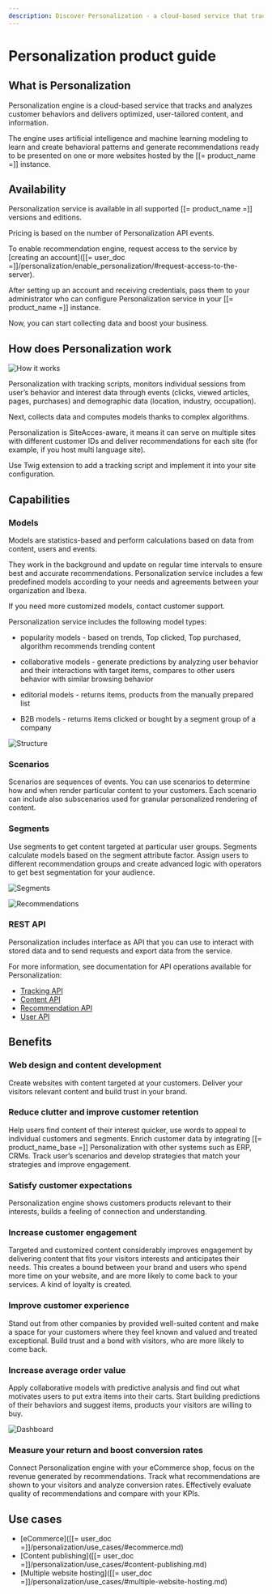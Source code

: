 ```yaml
---
description: Discover Personalization - a cloud-based service that tracks and analyzes customer behaviors.
---
```


# Personalization product guide

## What is Personalization

Personalization engine is a cloud-based service that tracks and analyzes customer behaviors and delivers optimized, user-tailored content, and information.

The engine uses artificial intelligence and machine learning modeling to learn and create behavioral patterns and generate recommendations ready to be presented on one or more websites hosted by the [[= product_name =]] instance.

## Availability

Personalization service is available in all supported [[= product_name =]] versions and editions.

Pricing is based on the number of Personalization API events.

To enable recommendation engine, request access to the service by [creating an account]([[= user_doc =]]/personalization/enable_personalization/#request-access-to-the-server).

After setting up an account and receiving credentials, pass them to your administrator who can configure Personalization service in your [[= product_name =]] instance.

Now, you can start collecting data and boost your business.

## How does Personalization work


![How it works](how_perso_works.png)


Personalization with tracking scripts, monitors  individual sessions from user’s behavior and interest data through events (clicks, viewed articles, pages, purchases) and demographic data (location, industry, occupation).

Next, collects data and computes models thanks to complex algorithms. 

Personalization is SiteAcces-aware, it means it can serve on multiple sites with different customer IDs and deliver recommendations for each site (for example, if you host multi language site).

Use Twig extension to add a tracking script and implement it into your site configuration.

## Capabilities

### Models

Models are statistics-based and perform calculations based on data from content, users and events.

They work in the background and update on regular time intervals to ensure best and accurate recommendations. Personalization service includes a few predefined models according to your needs and agreements between your organization and Ibexa.

If you need more customized models, contact customer support.

Personalization service includes the following model types:

- popularity models - based on trends, Top clicked, Top purchased, algorithm recommends trending content 

- collaborative models - generate predictions by analyzing user behavior and their interactions with target items, compares to other users behavior with similar browsing behavior

- editorial models - returns items, products from the manually prepared list

- B2B models - returns items clicked or bought by a segment group of a company

![Structure](categories.png)


### Scenarios

Scenarios are sequences of events. You can use scenarios to determine how and when render particular content to your customers. Each scenario can include also subscenarios used for granular personalized rendering of content.

### Segments

Use segments to get content targeted at particular user groups. Segments calculate models based on the segment attribute factor. Assign users to different recommendation groups and create advanced logic with operators to get best segmentation for your audience.

![Segments](perso_segment_group_or.png)

![Recommendations](recommendations.png)


### REST API

Personalization includes interface as API that you can use to interact with stored data and to send requests and export data from the service.

For more information, see documentation for API operations available for Personalization:

- [Tracking API](api_reference/tracking_api.md/)
- [Content API](api_reference/content_api.md/)
- [Recommendation API](api_reference/recommendation_api.md/)
- [User API](api_reference/user_api.md/)

## Benefits

### Web design and content development

Create websites with content targeted at your customers. Deliver your visitors relevant content and build trust in your brand.

### Reduce clutter and improve customer retention

Help users find content of their interest quicker, use words to appeal to individual customers and segments.
Enrich customer data by integrating [[= product_name_base =]] Personalization with other systems such as ERP, CRMs.
Track user’s scenarios and develop strategies that match your strategies and improve engagement.
### Satisfy customer expectations

Personalization engine shows customers products relevant to their interests, builds a feeling of connection and understanding.

### Increase customer engagement

Targeted and customized content considerably improves engagement by delivering content that fits your visitors interests and anticipates their needs. This creates a bound between your brand and users who spend more time on your website, and are more likely to come back to your services. A kind of loyalty is created.

### Improve customer experience

Stand out from other companies by provided well-suited content and make a space for your customers where they feel known and valued and treated exceptional. Build trust and a bond with visitors, who are more likely to come back.

### Increase average order value 

Apply collaborative models with predictive analysis and find out what motivates users to put extra items into their carts. Start building predictions of their behaviors and suggest items, products your visitors are willing to buy.

![Dashboard](perso_dashboard_revenue.png)


### Measure your return and boost conversion rates 

Connect Personalization engine with your eCommerce shop, focus on the revenue generated by recommendations. Track what recommendations are shown to your visitors and analyze conversion rates. Effectively evaluate quality of recommendations and compare with your KPIs.

## Use cases

- [eCommerce]([[= user_doc =]]/personalization/use_cases/#ecommerce.md)
- [Content publishing]([[= user_doc =]]/personalization/use_cases/#content-publishing.md)
- [Multiple website hosting]([[= user_doc =]]/personalization/use_cases/#multiple-website-hosting.md)